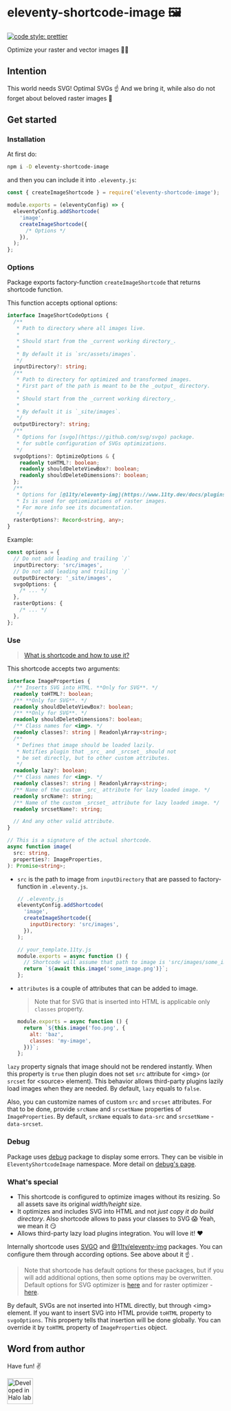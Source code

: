 # eleventy-shortcode-image 🖼

[![code style: prettier](https://img.shields.io/badge/code_style-prettier-ff69b4.svg?style=flat-square)](https://github.com/prettier/prettier)

Optimize your raster and vector images 👨‍🎨

## Intention

This world needs SVG! Optimal SVGs ☝️ And we bring it, while also do not forget about beloved raster images 🙂

## Get started

### Installation

At first do:

```sh
npm i -D eleventy-shortcode-image
```

and then you can include it into `.eleventy.js`:

```js
const { createImageShortcode } = require('eleventy-shortcode-image');

module.exports = (eleventyConfig) => {
  eleventyConfig.addShortcode(
    'image',
    createImageShortcode({
      /* Options */
    }),
  );
};
```

### Options

Package exports factory-function `createImageShortcode` that returns shortcode function.

This function accepts optional options:

```ts
interface ImageShortCodeOptions {
  /**
   * Path to directory where all images live.
   *
   * Should start from the _current working directory_.
   *
   * By default it is `src/assets/images`.
   */
  inputDirectory?: string;
  /**
   * Path to directory for optimized and transformed images.
   * First part of the path is meant to be the _output_ directory.
   *
   * Should start from the _current working directory_.
   *
   * By default it is `_site/images`.
   */
  outputDirectory?: string;
  /**
   * Options for [svgo](https://github.com/svg/svgo) package.
   * for subtle configuration of SVGs optimizations.
   */
  svgoOptions?: OptimizeOptions & {
    readonly toHTML?: boolean;
    readonly shouldDeleteViewBox?: boolean;
    readonly shouldDeleteDimensions?: boolean;
  };
  /**
   * Options for [@11ty/eleventy-img](https://www.11ty.dev/docs/plugins/image/) package.
   * Is is used for optiomizations of raster images.
   * For more info see its documentation.
   */
  rasterOptions?: Record<string, any>;
}
```

Example:

```ts
const options = {
  // Do not add leading and trailing `/`
  inputDirectory: 'src/images',
  // Do not add leading and trailing `/`
  outputDirectory: '_site/images',
  svgoOptions: {
    /* ... */
  },
  rasterOptions: {
    /* ... */
  },
};
```

### Use

> [What is shortcode and how to use it?](https://www.11ty.dev/docs/shortcodes/)

This shortcode accepts two arguments:

```ts
interface ImageProperties {
  /** Inserts SVG into HTML. **Only for SVG**. */
  readonly toHTML?: boolean;
  /** **Only for SVG**. */
  readonly shouldDeleteViewBox?: boolean;
  /** **Only for SVG**. */
  readonly shouldDeleteDimensions?: boolean;
  /** Class names for <img>. */
  readonly classes?: string | ReadonlyArray<string>;
  /**
   * Defines that image should be loaded lazily.
   * Notifies plugin that _src_ and _srcset_ should not
   * be set directly, but to other custom attributes.
   */
  readonly lazy?: boolean;
  /** Class names for <img>. */
  readonly classes?: string | ReadonlyArray<string>;
  /** Name of the custom _src_ attribute for lazy loaded image. */
  readonly srcName?: string;
  /** Name of the custom _srcset_ attribute for lazy loaded image. */
  readonly srcsetName?: string;

  // And any other valid attribute.
}

// This is a signature of the actual shortcode.
async function image(
  src: string,
  properties?: ImageProperties,
): Promise<string>;
```

- `src` is the path to image from `inputDirectory` that are passed to factory-function in `.eleventy.js`.

  ```js
  // .eleventy.js
  eleventyConfig.addShortcode(
    'image',
    createImageShortcode({
      inputDirectory: 'src/images',
    }),
  );

  // your_template.11ty.js
  module.exports = async function () {
    // Shortcode will assume that path to image is 'src/images/some_image.png'
    return `${await this.image('some_image.png')}`;
  };
  ```

- `attributes` is a couple of attributes that can be added to image.

  > Note that for SVG that is inserted into HTML is applicable only `classes` property.

  ```js
  module.exports = async function () {
    return `${this.image('foo.png', {
      alt: 'baz',
      classes: 'my-image',
    })}`;
  };
  ```

`lazy` property signals that image should not be rendered instantly. When this property is `true` then plugin does not set `src` attribute for \<img> (or `srcset` for \<source> element). This behavior allows third-party plugins lazily load images when they are needed. By default, `lazy` equals to `false`.

Also, you can customize names of custom `src` and `srcset` attributes. For that to be done, provide `srcName` and `srcsetName` properties of `ImageProperties`. By default, `srcName` equals to `data-src` and `srcsetName` - `data-srcset`.

### Debug

Package uses [debug](https://www.npmjs.com/package/debug) package to display some errors. They can be visible in `EleventyShortcodeImage` namespace. More detail on [debug's page](https://github.com/visionmedia/debug).

### What's special

- This shortcode is configured to optimize images without its resizing. So all assets save its original _width/height_ size.
- It optimizes and includes SVG into HTML and not _just copy it do build directory_. Also shortcode allows to pass your classes to SVG 😱 Yeah, we mean it 😏
- Allows third-party lazy load plugins integration. You will love it! ❤️

Internally shortcode uses [SVGO](https://github.com/svg/svgo) and [@11ty/eleventy-img](https://github.com/11ty/eleventy-img) packages. You can configure them through according options. See above about it ☝️ .

> Note that shortcode has default options for these packages, but if you will add additional options, then some options may be overwritten. Default options for SVG optimizer is [here](https://github.com/Halo-Lab/eleventy-shortcode-image/blob/master/src/vector_optimizer_options.ts) and for raster optimizer - [here](https://github.com/Halo-Lab/eleventy-shortcode-image/blob/master/src/raster_optimizer_options.ts).

By default, SVGs are not inserted into HTML directly, but through \<img> element. If you want to insert SVG into HTML provide `toHTML` property to `svgoOptions`. This property tells that insertion will be done globally. You can override it by `toHTML` property of `ImageProperties` object.

## Word from author

Have fun! ✌️

<a href="https://www.halo-lab.com/?utm_source=github-brifinator-3000">
  <img src="https://api.halo-lab.com/wp-content/uploads/dev_halo.svg" alt="Developed in Halo lab" height="60">
</a>
